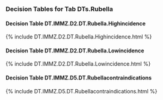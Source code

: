 ### Decision Tables for Tab  DTs.Rubella
#### Decision Table DT.IMMZ.D2.DT.Rubella.Highincidence
{% include DT.IMMZ.D2.DT.Rubella.Highincidence.html %}
#### Decision Table DT.IMMZ.D2.DT.Rubella.Lowincidence
{% include DT.IMMZ.D2.DT.Rubella.Lowincidence.html %}
#### Decision Table DT.IMMZ.D5.DT.Rubellacontraindications
{% include DT.IMMZ.D5.DT.Rubellacontraindications.html %}

